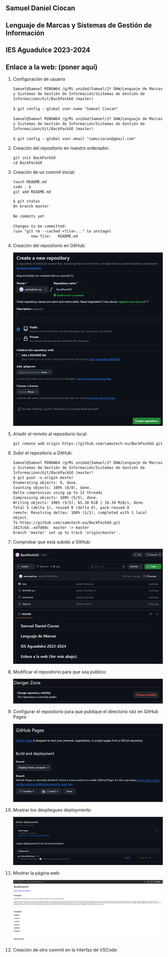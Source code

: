 ## Samuel Daniel Ciocan
## Lenguaje de Marcas y Sistemas de Gestión de Información
## IES Aguadulce 2023-2024
## Enlace a la web: (poner aquí)

1. Configuración de usuario

    ```
    Samuel@Samuel MINGW64 /g/Mi unidad/Samuel/1º DAW/Lenguaje de Marcas y Sistemas de Gestión de Información/Sistemas de Gestión de Informacióon/Git/BackPackGO (master)

    $ git config --global user.name "Samuel Ciocan"

    Samuel@Samuel MINGW64 /g/Mi unidad/Samuel/1º DAW/Lenguaje de Marcas y Sistemas de Gestión de Información/Sistemas de Gestión de Informacióon/Git/BackPackGO (master)

    $ git config --global user.email "samuciocan@gmail.com"
    ```

2. Creación del repositorio en nuestro ordenador:

    ```
    git init BackPackGO
    cd BackPackGO
    ```


3.  Creación de un commit inicial:

    ```
    touch README.md
    code . &
    git add README.md
    ```

    ```
    $ git status
    On branch master

    No commits yet

    Changes to be committed:
    (use "git rm --cached <file>..." to unstage)
            new file:   README.md
    ```


4.  Creación del repositorio en GitHub:

    ![](/img/repositorio1.png)


5. Añadir el remoto al repositorio local:

    ```
    git remote add origin https://github.com/samutech-eu/BackPackGO.git
    ```


6. Subir el repositorio a GitHub:

    ```
    Samuel@Samuel MINGW64 /g/Mi unidad/Samuel/1º DAW/Lenguaje de Marcas y Sistemas de Gestión de Información/Sistemas de Gestión de Informacióon/Git/BackPackGO (master)
    $ git push -u origin master
    Enumerating objects: 8, done.
    Counting objects: 100% (8/8), done.
    Delta compression using up to 12 threads
    Compressing objects: 100% (5/5), done.
    Writing objects: 100% (5/5), 65.38 KiB | 16.34 MiB/s, done.
    Total 5 (delta 1), reused 0 (delta 0), pack-reused 0
    remote: Resolving deltas: 100% (1/1), completed with 1 local object.
    To https://github.com/samutech-eu/BackPackGO.git
    3417c6d..ed7d60c  master -> master
    branch 'master' set up to track 'origin/master'.
    ```


7. Comprobar que está subido a GitHub:

    ![](/img/github1.png)


8. Modificar el repositorio para que sea público:

    ![](/img/github2.png)


9. Configurar el repositorio para que publique el directorio raíz en GitHub Pages:

    ![](/img/github3.png)


10. Mostrar los despliegues deployments:

    ![](/img/github4.png)


11. Mostrar la página web:

    ![](/img/github5.png)


12. Creación de otro commit en la interfaz de VSCode:

    